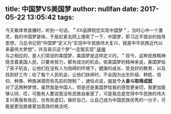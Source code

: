 title: 中国梦VS美国梦
author: nullfan
date: 2017-05-22 13:05:42
tags:
---
今天看体育直播时，听到一句话，＂XX品牌祝您实现中国梦＂，当时心中一个激灵，我的中国梦是啥，于是赶紧去网上搜索了一下．中国梦，即习近平提出的指导思想，习总书记把“中国梦”定义为“实现中华民族伟大复兴，就是中华民族近代以来最伟大梦想”，并且表示这个梦“一定能实现”.[链接](http://baike.baidu.com/item/%E4%B8%AD%E5%9B%BD%E6%A2%A6/60483)  
与之相应的，是人们常说的美国梦，美国梦是这样定义的，＂现今，这种民族精神隐含着美国人民，只要肯努力，都有成功的机会。依美国梦的精神来说，美国梦给了孩子机会，让他们在没有人为阻碍的环境下，健康的成长、受良好的教育，以及找到好工作；给了每个人民机会，让他们抉择时，不会因为出生阶级、种姓、信仰、种族、种族渊源而有先前的限制＂，通俗点说，就是**个人奋斗取得成就**  
对了这两种梦想，虽然我是中国人，但是还是美国梦给我的感觉更亲切，我更加能够认同．哎，可能有人要说我没有民族自豪感了，可是我总是觉得中华民族的伟大复兴离我有些远，也有些虚幻，做好自己，让自己成为中国民族优秀的一分子，可能是更加直接更加高效的做法吧．　　
